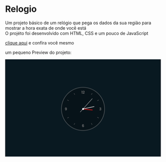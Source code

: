 # Relogio

Um projeto básico de um relógio que pega os dados da sua região para mostrar a hora exata de onde você está <br>
O projéto foi desenvolvido com HTML, CSS e um pouco de JavaScript

<a href="https://doug-relogio.vercel.app" target="_blank">clique aqui</a> e confira você mesmo

um pequeno Preview do projeto:

<div align="center">
<img src="https://github.com/DougFaveroAnjos/Relogio/blob/master/previiew.png">
</div>
